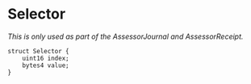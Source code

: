 # Selector

_This is only used as part of the AssessorJournal and AssessorReceipt._

```solidity
struct Selector {
    uint16 index;
    bytes4 value;
}
```
